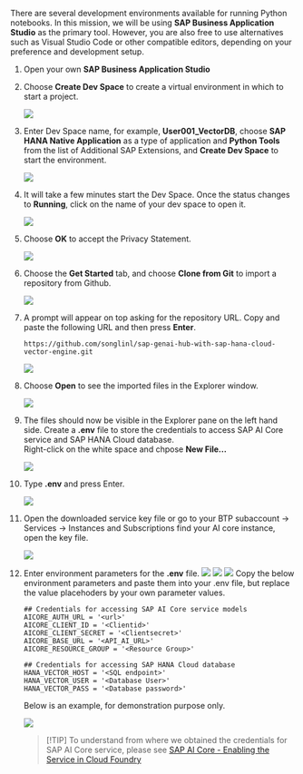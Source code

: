 There are several development environments available for running Python notebooks. In this mission, we will be using **SAP Business Application Studio** as the primary tool. However, you are also free to use alternatives such as Visual Studio Code or other compatible editors, depending on your preference and development setup.

1. Open your own **SAP Business Application Studio**

2. Choose **Create Dev Space** to create a virtual environment in which to start a project. 

    ![](img/vectordb_004.png)

3. Enter Dev Space name, for example, **User001_VectorDB**, choose **SAP HANA Native Application** as a type of application and **Python Tools** from the list of Additional SAP Extensions, and **Create Dev Space** to start the environment.
    
    ![](img/vectordb_005.png)
    
4. It will take a few minutes start the Dev Space. Once the status changes to **Running**, click on the name of your dev space to open it. 

    ![](img/vectordb_006.png)

5. Choose **OK** to accept the Privacy Statement. 

    ![](img/vectordb_007.png)

6. Choose the **Get Started** tab, and choose **Clone from Git** to import a repository from Github.

    ![](img/vectordb_008.png)

7. A prompt will appear on top asking for the repository URL. Copy and paste the following URL and then press **Enter**.

    ~~~url
    https://github.com/songlinl/sap-genai-hub-with-sap-hana-cloud-vector-engine.git
    ~~~

    ![](img/vectordb_009.png)

8. Choose **Open** to see the imported files in the Explorer window.

    ![](img/vectordb_010.png)

9. The files should now be visible in the Explorer pane on the left hand side. Create a **.env** file to store the credentials to access SAP AI Core service and SAP HANA Cloud database.  
    Right-click on the white space and chpose **New File...**

    ![](img/create_env.png)

10. Type **.env** and press Enter.

    ![](img/create_env2.png)

11. Open the downloaded service key file or go to your BTP subaccount -> Services -> Instances and Subscriptions find your AI core instance, open the key file. 

    ![](..\set-up\img\26.png)

12. Enter environment parameters for the **.env** file.
    ![](img/create_env1.png)
    ![](..\set-up\img\30.png)
    ![](..\set-up\img\52.png)
    Copy the below environment parameters and paste them into your .env file, but replace the value placehoders by your own parameter values.   

    ~~~env
    ## Credentials for accessing SAP AI Core service models
    AICORE_AUTH_URL = '<url>'
    AICORE_CLIENT_ID = '<Clientid>'
    AICORE_CLIENT_SECRET = '<Clientsecret>'
    AICORE_BASE_URL = '<API_AI_URL>'
    AICORE_RESOURCE_GROUP = '<Resource Group>'

    ## Credentials for accessing SAP HANA Cloud database
    HANA_VECTOR_HOST = '<SQL endpoint>'
    HANA_VECTOR_USER = '<Database User>'
    HANA_VECTOR_PASS = '<Database password>'
    ~~~

    Below is an example, for demonstration purpose only. 

    ![](img/create_env3.png)

    > [!TIP] To understand from where we obtained the credentials for SAP AI Core service, please see <a href="https://help.sap.com/docs/sap-ai-core/sap-ai-core-service-guide/enabling-service-in-cloud-foundry" target="_blank">SAP AI Core - Enabling the Service in Cloud Foundry</a>

